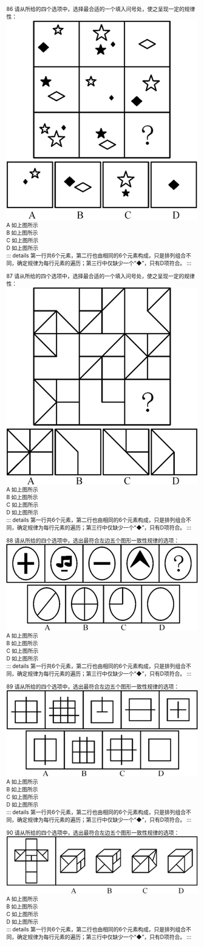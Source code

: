 


86 请从所给的四个选项中，选择最合适的一个填入问号处，使之呈现一定的规律性：
![alt text](86-01.png)
A 如上图所示  
B 如上图所示  
C 如上图所示  
D 如上图所示  
::: details
第一行共6个元素，第二行也由相同的6个元素构成，只是排列组合不同，确定规律为每行元素的遍历；第三行中仅缺少一个“◆”，只有D项符合。
:::

87 请从所给的四个选项中，选择最合适的一个填入问号处，使之呈现一定的规律性：
![alt text](87-01.png)
A 如上图所示  
B 如上图所示  
C 如上图所示  
D 如上图所示  
::: details
第一行共6个元素，第二行也由相同的6个元素构成，只是排列组合不同，确定规律为每行元素的遍历；第三行中仅缺少一个“◆”，只有D项符合。
:::


88 请从所给的四个选项中，选出最符合左边五个图形一致性规律的选项：
![alt text](88-01.png)
A 如上图所示  
B 如上图所示  
C 如上图所示  
D 如上图所示  
::: details
第一行共6个元素，第二行也由相同的6个元素构成，只是排列组合不同，确定规律为每行元素的遍历；第三行中仅缺少一个“◆”，只有D项符合。
:::

89 请从所给的四个选项中，选出最符合左边五个图形一致性规律的选项：
![alt text](89-01.png)
A 如上图所示  
B 如上图所示  
C 如上图所示  
D 如上图所示  
::: details
第一行共6个元素，第二行也由相同的6个元素构成，只是排列组合不同，确定规律为每行元素的遍历；第三行中仅缺少一个“◆”，只有D项符合。
:::

90 请从所给的四个选项中，选出最符合左边五个图形一致性规律的选项：
![alt text](90-01.png)
A 如上图所示  
B 如上图所示  
C 如上图所示  
D 如上图所示  
::: details
第一行共6个元素，第二行也由相同的6个元素构成，只是排列组合不同，确定规律为每行元素的遍历；第三行中仅缺少一个“◆”，只有D项符合。
:::



